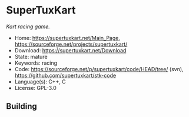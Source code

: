 # SuperTuxKart

_Kart racing game._

- Home: https://supertuxkart.net/Main_Page, https://sourceforge.net/projects/supertuxkart/
- Download: https://supertuxkart.net/Download
- State: mature
- Keywords: racing
- Code: https://sourceforge.net/p/supertuxkart/code/HEAD/tree/ (svn), https://github.com/supertuxkart/stk-code
- Language(s): C++, C
- License: GPL-3.0

## Building

